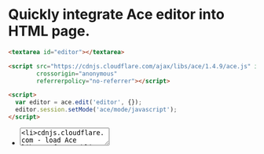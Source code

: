 # Quickly integrate Ace editor into HTML page.

```html
<textarea id="editor"></textarea>

<script src="https://cdnjs.cloudflare.com/ajax/libs/ace/1.4.9/ace.js" integrity="sha512-GjKT3toL1ypjd1n/++7fBjahEZSGuqkJvve6c9ooegd1ipmZmM/nyBRD8Junhwno81fUow16LkyJ3m9oIegFYg=="
        crossorigin="anonymous"
        referrerpolicy="no-referrer"></script>

<script>
  var editor = ace.edit('editor', {});
  editor.session.setMode('ace/mode/javascript');
</script>
```

- <textarea id="editor" - this will be replaced by Ace code editor
- cdnjs.cloudflare.com - load Ace library from public CDN
- ace.edit - init editor
- 'editor' - id of the element to replace with Ace code editor (textarea in our case)
- editor.session.setMode - set syntax highlighter type
- ace/mode/javascript - use JS syntax
